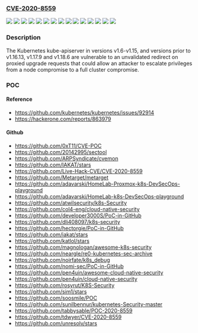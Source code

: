 ### [CVE-2020-8559](https://cve.mitre.org/cgi-bin/cvename.cgi?name=CVE-2020-8559)
![](https://img.shields.io/static/v1?label=Product&message=Kubernetes&color=blue)
![](https://img.shields.io/static/v1?label=Version&message=1.10%20&color=brightgreen)
![](https://img.shields.io/static/v1?label=Version&message=1.11%20&color=brightgreen)
![](https://img.shields.io/static/v1?label=Version&message=1.12%20&color=brightgreen)
![](https://img.shields.io/static/v1?label=Version&message=1.13%20&color=brightgreen)
![](https://img.shields.io/static/v1?label=Version&message=1.14%20&color=brightgreen)
![](https://img.shields.io/static/v1?label=Version&message=1.15%20&color=brightgreen)
![](https://img.shields.io/static/v1?label=Version&message=1.16%20&color=brightgreen)
![](https://img.shields.io/static/v1?label=Version&message=1.17%20&color=brightgreen)
![](https://img.shields.io/static/v1?label=Version&message=1.18%20&color=brightgreen)
![](https://img.shields.io/static/v1?label=Version&message=1.6%20&color=brightgreen)
![](https://img.shields.io/static/v1?label=Version&message=1.7%20&color=brightgreen)
![](https://img.shields.io/static/v1?label=Version&message=1.8%20&color=brightgreen)
![](https://img.shields.io/static/v1?label=Version&message=1.9%20&color=brightgreen)
![](https://img.shields.io/static/v1?label=Vulnerability&message=CWE-601%20URL%20Redirection%20to%20Untrusted%20Site%20('Open%20Redirect')&color=brightgreen)

### Description

The Kubernetes kube-apiserver in versions v1.6-v1.15, and versions prior to v1.16.13, v1.17.9 and v1.18.6 are vulnerable to an unvalidated redirect on proxied upgrade requests that could allow an attacker to escalate privileges from a node compromise to a full cluster compromise.

### POC

#### Reference
- https://github.com/kubernetes/kubernetes/issues/92914
- https://hackerone.com/reports/863979

#### Github
- https://github.com/0xT11/CVE-POC
- https://github.com/20142995/sectool
- https://github.com/ARPSyndicate/cvemon
- https://github.com/IAKAT/stars
- https://github.com/Live-Hack-CVE/CVE-2020-8559
- https://github.com/Metarget/metarget
- https://github.com/adavarski/HomeLab-Proxmox-k8s-DevSecOps-playground
- https://github.com/adavarski/HomeLab-k8s-DevSecOps-playground
- https://github.com/atwilsecurity/k8s-Security
- https://github.com/col4-eng/cloud-native-security
- https://github.com/developer3000S/PoC-in-GitHub
- https://github.com/dli408097/k8s-security
- https://github.com/hectorgie/PoC-in-GitHub
- https://github.com/iakat/stars
- https://github.com/katlol/stars
- https://github.com/magnologan/awesome-k8s-security
- https://github.com/neargle/re0-kubernetes-sec-archive
- https://github.com/noirfate/k8s_debug
- https://github.com/nomi-sec/PoC-in-GitHub
- https://github.com/pen4uin/awesome-cloud-native-security
- https://github.com/pen4uin/cloud-native-security
- https://github.com/rosyrut/K8S-Security
- https://github.com/sim1/stars
- https://github.com/soosmile/POC
- https://github.com/sunilbennur/kubernetes-Security-master
- https://github.com/tabbysable/POC-2020-8559
- https://github.com/tdwyer/CVE-2020-8559
- https://github.com/unresolv/stars

